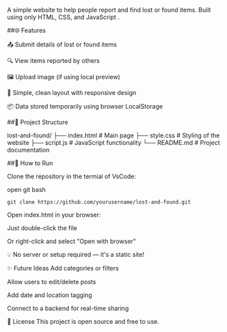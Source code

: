 A simple website to help people report and find lost or found items. Built using only HTML, CSS, and JavaScript .

##🌐 Features

📤 Submit details of lost or found items

🔍 View items reported by others

🖼️ Upload image (if using local preview)

📁 Simple, clean layout with responsive design

📦 Data stored temporarily using browser LocalStorage

##📁 Project Structure

lost-and-found/
├── index.html        # Main page
├── style.css         # Styling of the website
├── script.js         # JavaScript functionality
└── README.md         # Project documentation

##🚀 How to Run

Clone the repository in the termial of VsCode:

open git bash
```
git clone https://github.com/yourusername/lost-and-found.git
```

Open index.html in your browser:

Just double-click the file

Or right-click and select "Open with browser"

💡 No server or setup required — it's a static site!

✨ Future Ideas
Add categories or filters

Allow users to edit/delete posts

Add date and location tagging

Connect to a backend for real-time sharing

📄 License
This project is open source and free to use.
